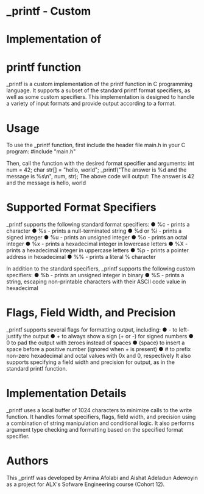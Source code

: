 # _printf - Custom
# Implementation of
# printf function

_printf is a custom implementation of the printf function in C programming language. It
supports a subset of the standard printf format specifiers, as well as some custom
specifiers. This implementation is designed to handle a variety of input formats and
provide output according to a format.

# Usage

To use the _printf function, first include the header file main.h in your C program: 
#include "main.h"

Then, call the function with the desired format specifier and arguments: 
int num = 42; 
char str[] = "hello, world"; 
_printf("The answer is %d and the message is %s\n", num, str); 
The above code will output: 
The answer is 42 and the message is hello, world

# Supported Format Specifiers

_printf supports the following standard format specifiers: 
● %c - prints a character 
● %s - prints a null-terminated string 
● %d or %i - prints a signed integer 
● %u - prints an unsigned integer 
● %o - prints an octal integer 
● %x - prints a hexadecimal integer in lowercase letters 
● %X - prints a hexadecimal integer in uppercase letters 
● %p - prints a pointer address in hexadecimal 
● %% - prints a literal % character

In addition to the standard specifiers, _printf supports the following custom specifiers: 
● %b - prints an unsigned integer in binary 
● %S - prints a string, escaping non-printable characters with their ASCII code value
in hexadecimal

# Flags, Field Width, and Precision

_printf supports several flags for formatting output, including: 
● - to left-justify the output 
● + to always show a sign (+ or -) for signed numbers 
● 0 to pad the output with zeroes instead of spaces 
● (space) to insert a space before a positive number (ignored when + is present) 
● # to prefix non-zero hexadecimal and octal values with 0x and 0, respectively 
It also supports specifying a field width and precision for output, as in the standard
printf function.

# Implementation Details

_printf uses a local buffer of 1024 characters to minimize calls to the write function. It
handles format specifiers, flags, field width, and precision using a combination of string
manipulation and conditional logic. It also performs argument type checking and
formatting based on the specified format specifier.

# Authors

This _printf was developed by Amina Afolabi and Aishat Adeladun Adewoyin as 
a project for ALX's Sofware Engineering course (Cohort 12).

